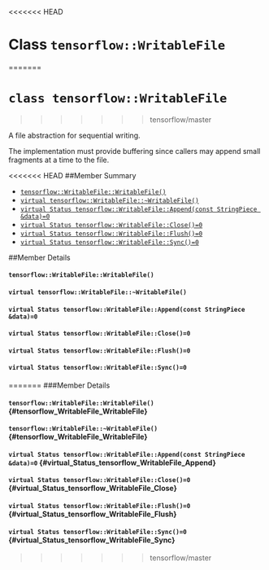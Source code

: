 <<<<<<< HEAD
# Class `tensorflow::WritableFile` <a class="md-anchor" id="AUTOGENERATED-class--tensorflow--writablefile-"></a>
=======
# `class tensorflow::WritableFile`
>>>>>>> tensorflow/master

A file abstraction for sequential writing.

The implementation must provide buffering since callers may append small fragments at a time to the file.

<<<<<<< HEAD
##Member Summary <a class="md-anchor" id="AUTOGENERATED-member-summary"></a>

* [`tensorflow::WritableFile::WritableFile()`](#tensorflow_WritableFile_WritableFile)
* [`virtual tensorflow::WritableFile::~WritableFile()`](#virtual_tensorflow_WritableFile_WritableFile)
* [`virtual Status tensorflow::WritableFile::Append(const StringPiece &data)=0`](#virtual_Status_tensorflow_WritableFile_Append)
* [`virtual Status tensorflow::WritableFile::Close()=0`](#virtual_Status_tensorflow_WritableFile_Close)
* [`virtual Status tensorflow::WritableFile::Flush()=0`](#virtual_Status_tensorflow_WritableFile_Flush)
* [`virtual Status tensorflow::WritableFile::Sync()=0`](#virtual_Status_tensorflow_WritableFile_Sync)

##Member Details <a class="md-anchor" id="AUTOGENERATED-member-details"></a>

#### `tensorflow::WritableFile::WritableFile()` <a class="md-anchor" id="tensorflow_WritableFile_WritableFile"></a>





#### `virtual tensorflow::WritableFile::~WritableFile()` <a class="md-anchor" id="virtual_tensorflow_WritableFile_WritableFile"></a>





#### `virtual Status tensorflow::WritableFile::Append(const StringPiece &data)=0` <a class="md-anchor" id="virtual_Status_tensorflow_WritableFile_Append"></a>





#### `virtual Status tensorflow::WritableFile::Close()=0` <a class="md-anchor" id="virtual_Status_tensorflow_WritableFile_Close"></a>





#### `virtual Status tensorflow::WritableFile::Flush()=0` <a class="md-anchor" id="virtual_Status_tensorflow_WritableFile_Flush"></a>





#### `virtual Status tensorflow::WritableFile::Sync()=0` <a class="md-anchor" id="virtual_Status_tensorflow_WritableFile_Sync"></a>
=======
###Member Details

#### `tensorflow::WritableFile::WritableFile()` {#tensorflow_WritableFile_WritableFile}





#### `tensorflow::WritableFile::~WritableFile()` {#tensorflow_WritableFile_WritableFile}





#### `virtual Status tensorflow::WritableFile::Append(const StringPiece &data)=0` {#virtual_Status_tensorflow_WritableFile_Append}





#### `virtual Status tensorflow::WritableFile::Close()=0` {#virtual_Status_tensorflow_WritableFile_Close}





#### `virtual Status tensorflow::WritableFile::Flush()=0` {#virtual_Status_tensorflow_WritableFile_Flush}





#### `virtual Status tensorflow::WritableFile::Sync()=0` {#virtual_Status_tensorflow_WritableFile_Sync}
>>>>>>> tensorflow/master




